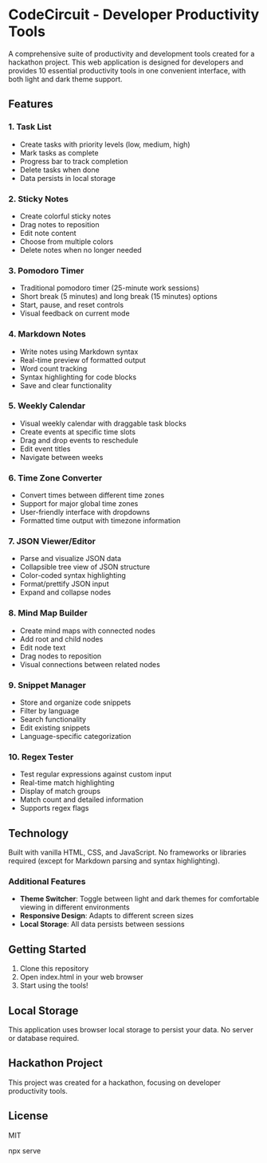 # CodeCircuit - Developer Productivity Tools

A comprehensive suite of productivity and development tools created for a hackathon project. This web application is designed for developers and provides 10 essential productivity tools in one convenient interface, with both light and dark theme support.

## Features

### 1. Task List
- Create tasks with priority levels (low, medium, high)
- Mark tasks as complete
- Progress bar to track completion
- Delete tasks when done
- Data persists in local storage

### 2. Sticky Notes
- Create colorful sticky notes
- Drag notes to reposition
- Edit note content
- Choose from multiple colors
- Delete notes when no longer needed

### 3. Pomodoro Timer
- Traditional pomodoro timer (25-minute work sessions)
- Short break (5 minutes) and long break (15 minutes) options
- Start, pause, and reset controls
- Visual feedback on current mode

### 4. Markdown Notes
- Write notes using Markdown syntax
- Real-time preview of formatted output
- Word count tracking
- Syntax highlighting for code blocks
- Save and clear functionality

### 5. Weekly Calendar
- Visual weekly calendar with draggable task blocks
- Create events at specific time slots
- Drag and drop events to reschedule
- Edit event titles
- Navigate between weeks

### 6. Time Zone Converter
- Convert times between different time zones
- Support for major global time zones
- User-friendly interface with dropdowns
- Formatted time output with timezone information

### 7. JSON Viewer/Editor
- Parse and visualize JSON data
- Collapsible tree view of JSON structure
- Color-coded syntax highlighting
- Format/prettify JSON input
- Expand and collapse nodes

### 8. Mind Map Builder
- Create mind maps with connected nodes
- Add root and child nodes
- Edit node text
- Drag nodes to reposition
- Visual connections between related nodes

### 9. Snippet Manager
- Store and organize code snippets
- Filter by language
- Search functionality
- Edit existing snippets
- Language-specific categorization

### 10. Regex Tester
- Test regular expressions against custom input
- Real-time match highlighting
- Display of match groups
- Match count and detailed information
- Supports regex flags

## Technology
Built with vanilla HTML, CSS, and JavaScript. No frameworks or libraries required (except for Markdown parsing and syntax highlighting).

### Additional Features
- **Theme Switcher**: Toggle between light and dark themes for comfortable viewing in different environments
- **Responsive Design**: Adapts to different screen sizes
- **Local Storage**: All data persists between sessions

## Getting Started
1. Clone this repository
2. Open index.html in your web browser
3. Start using the tools!

## Local Storage
This application uses browser local storage to persist your data. No server or database required.

## Hackathon Project
This project was created for a hackathon, focusing on developer productivity tools.

## License
MIT


npx serve